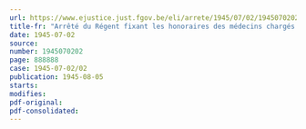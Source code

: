 ```yaml
---
url: https://www.ejustice.just.fgov.be/eli/arrete/1945/07/02/1945070202/justel
title-fr: "Arrêté du Régent fixant les honoraires des médecins chargés d'examiner les Belges déportés ou emprisonnes du fait de l'ennemi et fixant une extension temporaire du cadre du Service de Santé administratif"
date: 1945-07-02
source:
number: 1945070202
page: 888888
case: 1945-07-02/02
publication: 1945-08-05
starts:
modifies:
pdf-original:
pdf-consolidated:
---
```


